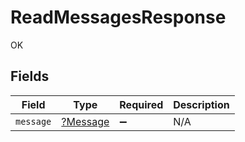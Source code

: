 # ReadMessagesResponse

OK


## Fields

| Field                                      | Type                                       | Required                                   | Description                                |
| ------------------------------------------ | ------------------------------------------ | ------------------------------------------ | ------------------------------------------ |
| `message`                                  | [?Message](../../models/shared/Message.md) | :heavy_minus_sign:                         | N/A                                        |